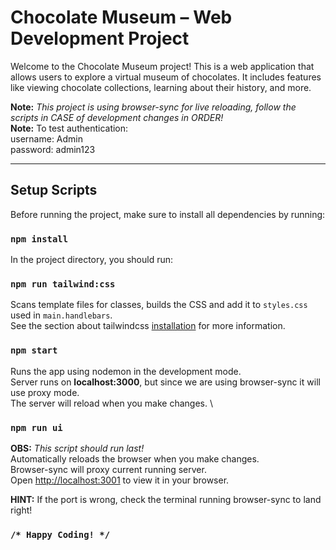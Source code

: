 # Chocolate Museum – Web Development Project

Welcome to the Chocolate Museum project! This is a web application that allows users to explore a virtual museum of chocolates. It includes features like viewing chocolate collections, learning about their history, and more.

**Note:** *This project is using browser-sync for live reloading, follow the scripts in CASE of development changes in ORDER!* \
**Note:** To test authentication: \
username: Admin \
password: admin123
- - -


## Setup Scripts


Before running the project, make sure to install all dependencies by running:
### `npm install`

In the project directory, you should run:

### `npm run tailwind:css`

Scans template files for classes, builds the CSS and add it to `styles.css` used in `main.handlebars`. \
See the section about tailwindcss [installation](https://tailwindcss.com/docs/installation) for more information.

### `npm start`

Runs the app using nodemon in the development mode. \
Server runs on **localhost:3000**, but since we are using browser-sync it will use proxy mode. \
The server will reload when you make changes. \

### `npm run ui`

**OBS:** *This script should run last!* \
Automatically reloads the browser when you make changes. \
Browser-sync will proxy current running server. \
Open [http://localhost:3001](http://localhost:3001) to view it in your browser.

**HINT:** If the port is wrong, check the terminal running browser-sync to land right! 

### `/* Happy Coding! */`